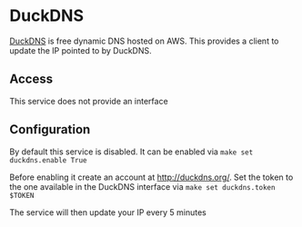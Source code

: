 # DuckDNS

[DuckDNS](http://duckdns.org/) is free dynamic DNS hosted on AWS.
This provides a client to update the IP pointed to by DuckDNS.

## Access

This service does not provide an interface

## Configuration

By default this service is disabled. It can be enabled via ```make set duckdns.enable True```

Before enabling it create an account at http://duckdns.org/.
Set the token to the one available in the DuckDNS interface via ```make set duckdns.token $TOKEN```

The service will then update your IP every 5 minutes